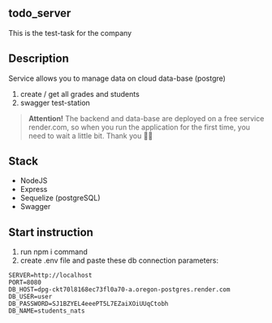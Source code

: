 ## todo_server

This is the test-task for the company

## Description

Service allows you to manage data on cloud data-base (postgre)

1. create / get all grades and students
2. swagger test-station

> **Attention!** The backend and data-base are deployed on a free service render.com, so when you run the application for the first time, you need to wait a little bit. Thank you ✊🏻

## Stack

-   NodeJS
-   Express
-   Sequelize (postgreSQL)
-   Swagger

## Start instruction

1. run npm i command
2. create .env file and paste these db connection parameters:

```
SERVER=http://localhost
PORT=8080
DB_HOST=dpg-ckt70l8168ec73fl0a70-a.oregon-postgres.render.com
DB_USER=user
DB_PASSWORD=SJ1BZYEL4eeePT5L7EZaiXOiUUqCtobh
DB_NAME=students_nats

```
